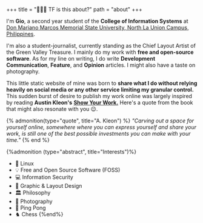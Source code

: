 +++
title = "🧑🏻‍💻 TF is this about?"
path = "about"
+++


I'm **Gio**, a second year student of the **College of Information Systems** at [Don Mariano Marcos Memorial State University, North La Union Campus, Philippines](https://www.dmmmsu.edu.ph/category/campus/nluc/).

I'm also a student-journalist, currently standing as the Chief Layout Artist of the Green Valley Treasure. I mainly do my work with **free and open-source software**. As for my line on writing, I do write **Development Communication**, **Feature**, and **Opinion** articles. I might also have a taste on photography.

This little static website of mine was born to **share what I do without relying heavily on social media or any other service limiting my granular control.** This sudden burst of desire to publish my work online was largely inspired by reading **Austin Kleon's** **[Show Your Work.](https://austinkleon.com/show-your-work/)** Here's a quote from the book that might also resonate with you 😉.

{% admonition(type="quote", title="A. Kleon") %}
*"Carving out a space for yourself online, somewhere where you can express yourself and share your work, is still one of the best possible investments you can make with your time."*
{% end %}

{%admonition (type="abstract", title="Interests")%}
- 🐧 Linux
- 💡 Free and Open Source Software (FOSS)
- 💻 Information Security
- 📑 Graphic & Layout Design
- 🏛️ Philosophy
- 📸 Photography
- 🏓 Ping Pong
- ♞ Chess
{%end%}
